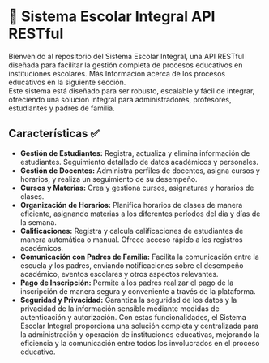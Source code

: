 # 🏫 Sistema Escolar Integral API RESTful

Bienvenido al repositorio del Sistema Escolar Integral, una API RESTful diseñada para facilitar la gestión completa de procesos educativos en instituciones escolares. Más Información acerca de los procesos educativos en la siguiente sección. </br> Este sistema está diseñado para ser robusto, escalable y fácil de integrar, ofreciendo una solución integral para administradores, profesores, estudiantes y padres de familia.
## Características ✅
- **Gestión de Estudiantes:** Registra, actualiza y elimina información de estudiantes. Seguimiento detallado de datos académicos y personales.
- **Gestión de Docentes:** Administra perfiles de docentes, asigna cursos y horarios, y realiza un seguimiento de su desempeño.
- **Cursos y Materias:** Crea y gestiona cursos, asignaturas y horarios de clases.
- **Organización de Horarios:** Planifica horarios de clases de manera eficiente, asignando materias a los diferentes períodos del día y días de la semana.
- **Calificaciones:** Registra y calcula calificaciones de estudiantes de manera automática o manual. Ofrece acceso rápido a los registros académicos.
- **Comunicación con Padres de Familia:** Facilita la comunicación entre la escuela y los padres, enviando notificaciones sobre el desempeño académico, eventos escolares y otros aspectos relevantes.
- **Pago de Inscripción:** Permite a los padres realizar el pago de la inscripción de manera segura y conveniente a través de la plataforma.
- **Seguridad y Privacidad:** Garantiza la seguridad de los datos y la privacidad de la información sensible mediante medidas de autenticación y autorización.
Con estas funcionalidades, el Sistema Escolar Integral proporciona una solución completa y centralizada para la administración y operación de instituciones educativas, mejorando la eficiencia y la comunicación entre todos los involucrados en el proceso educativo.
